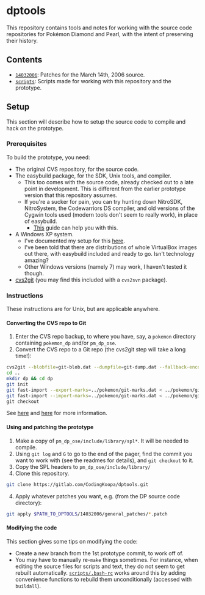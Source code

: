 # dptools
This repository contains tools and notes for working with the source code repositories for Pokémon Diamond and Pearl, with the intent of preserving their history.

## Contents
- [`14032006`](14032006): Patches for the March 14th, 2006 source.
- [`scripts`](scripts): Scripts made for working with this repository and the prototype.

## Setup
This section will describe how to setup the source code to compile and hack on the prototype.

### Prerequisites
To build the prototype, you need:
- The original CVS repository, for the source code.
- The easybuild package, for the SDK, Unix tools, and compiler.
  - This too comes with the source code, already checked out to a late point in development. This is different from the earlier prototype version that this repository assumes.
  - If you're a sucker for pain, you can try hunting down NitroSDK, NitroSystem, the Codewarriors DS compiler, and old versions of the Cygwin tools used (modern tools don't seem to really work), in place of easybuild.
    - [This](https://gist.github.com/rlaPHOENiX/35990ea71c43b26158b393c25dc3ece9) guide can help you with this.
- A Windows XP system.
  - I've documented my setup for this [here](https://gitlab.com/CodingKoopa/comet-observatory/-/blob/master/docs/QEMU%20Notes.md#windows-xp).
  - I've been told that there are distributions of whole VirtualBox images out there, with easybuild included and ready to go. Isn't technology amazing?
  - Other Windows versions (namely 7) may work, I haven't tested it though.
- [cvs2git](https://www.mcs.anl.gov/~jacob/cvs2svn/cvs2git.html) (you may find this included with a `cvs2svn` package).

### Instructions
These instructions are for Unix, but are applicable anywhere.

#### Converting the CVS repo to Git
1. Enter the CVS repo backup, to where you have, say, a `pokemon` directory containing `pokemon_dp` and/or `pm_dp_ose`.
2. Convert the CVS repo to a Git repo (the cvs2git step will take a long time!):
```sh
cvs2git --blobfile=git-blob.dat --dumpfile=git-dump.dat --fallback-encoding=shift_jis --username=cvs2git pokemon
cd ..
mkdir dp && cd dp
git init
git fast-import --export-marks=../pokemon/git-marks.dat < ../pokemon/git-blob.dat
git fast-import --import-marks=../pokemon/git-marks.dat < ../pokemon/git-dump.dat\
git checkout
```
See [here](https://www.mcs.anl.gov/~jacob/cvs2svn/cvs2git.html) and [here](https://www.mcs.anl.gov/~jacob/cvs2svn/cvs2svn.html) for more information.

#### Using and patching the prototype
1. Make a copy of `pm_dp_ose/include/library/spl*`. It will be needed to compile.
2. Using `git log` and `G` to go to the end of the pager, find the commit you want to work with (see the readmes for details), and `git checkout` to it.
3. Copy the SPL headers to `pm_dp_ose/include/library/`
4. Clone this repository.
```sh
git clone https://gitlab.com/CodingKoopa/dptools.git
```
4. Apply whatever patches you want, e.g. (from the DP source code directory):
```sh
git apply $PATH_TO_DPTOOLS/14032006/general_patches/*.patch
```

#### Modifying the code
This section gives some tips on modifying the code:
- Create a new branch from the 1st prototype commit, to work off of.
- You may have to manually re-`make` things sometimes. For instance, when editing the source files for scripts and text, they do not seem to get rebuilt automatically. [`scripts/.bash-rc`](scripts/.bash-rc) works around this by adding convenience functions to rebuild them unconditionally (accessed with `buildall`).